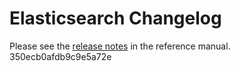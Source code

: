 # Elasticsearch Changelog

Please see the [release notes](https://www.elastic.co/guide/en/elasticsearch/reference/current/es-release-notes.html) in the reference manual.
350ecb0afdb9c9e5a72e
